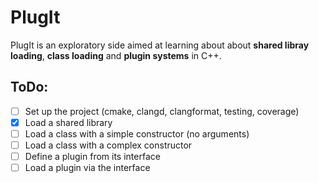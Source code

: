 # PlugIt

PlugIt is an exploratory side aimed at learning about about **shared libray loading**, **class loading** and **plugin systems** in C++.

## ToDo:

- [ ] Set up the project (cmake, clangd, clangformat, testing, coverage)
- [x] Load a shared library 
- [ ] Load a class with a simple constructor (no arguments)
- [ ] Load a class with a complex constructor
- [ ] Define a plugin from its interface
- [ ] Load a plugin via the interface
